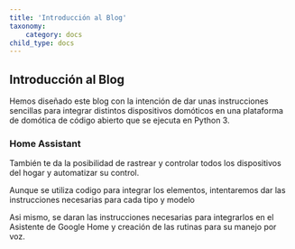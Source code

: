 ```yaml
---
title: 'Introducción al Blog'
taxonomy:
    category: docs
child_type: docs
---
```


## Introducción al Blog

Hemos diseñado este blog con la intención de dar unas instrucciones sencillas
para integrar distintos dispositivos domóticos en una plataforma de domótica
de código abierto que se ejecuta en Python 3.
### Home Assistant ### 
También te da la posibilidad de rastrear y controlar todos los dispositivos
del hogar y automatizar su control. 

Aunque se utiliza codigo para integrar los elementos, intentaremos dar las instrucciones necesarias para cada tipo y modelo

Asi mismo, se daran las instrucciones necesarias para integrarlos en el
Asistente de Google Home y creación de las rutinas para su manejo por voz. 
